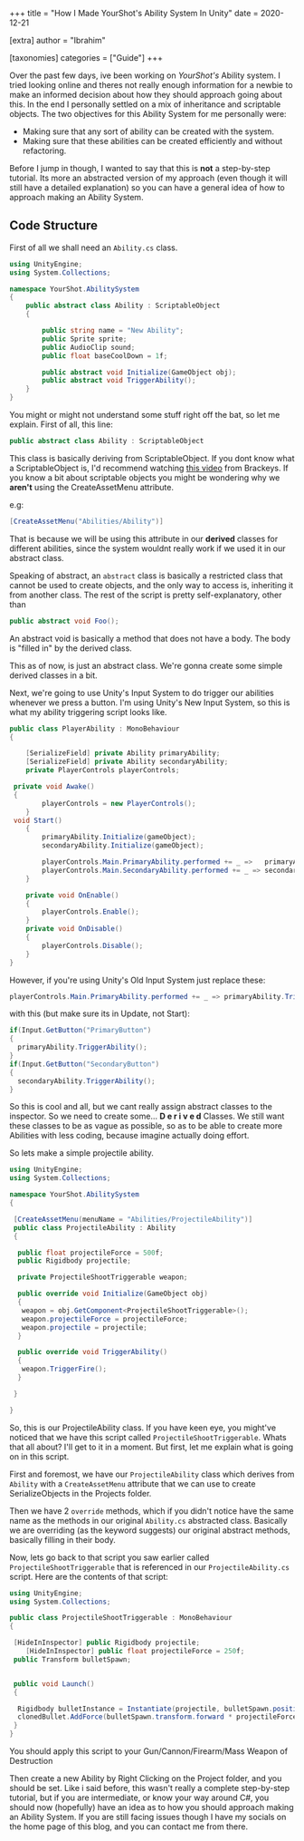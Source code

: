 +++
title = "How I Made YourShot's Ability System In Unity"
date = 2020-12-21

[extra]
author = "Ibrahim"

[taxonomies]
categories = ["Guide"]
+++

Over the past few days, ive been working on _YourShot's_ Ability system. I tried looking online and theres not really enough <!-- more --> information for a newbie to make an informed decision about how they should approach going about this. In the end I personally settled on a mix of inheritance and scriptable objects. The two objectives for this Ability System for me personally were:

- Making sure that any sort of ability can be created with the system.
- Making sure that these abilities can be created efficiently and without refactoring.

Before I jump in though, I wanted to say that this is **not** a step-by-step tutorial. Its more an abstracted version of my approach (even though it will still have a detailed explanation) so you can have a general idea of how to approach making an Ability System.

## Code Structure

First of all we shall need an `Ability.cs` class.

```cs
using UnityEngine;
using System.Collections;

namespace YourShot.AbilitySystem
{
    public abstract class Ability : ScriptableObject
    {

        public string name = "New Ability";
        public Sprite sprite;
        public AudioClip sound;
        public float baseCoolDown = 1f;

        public abstract void Initialize(GameObject obj);
        public abstract void TriggerAbility();
    }
}
```

You might or might not understand some stuff right off the bat, so let me explain.
First of all, this line:

```cs
public abstract class Ability : ScriptableObject
```

This class is basically deriving from ScriptableObject. If you dont know what a ScriptableObject is, I'd recommend watching [this video](https://www.youtube.com/watch?v=aPXvoWVabPY) from Brackeys. If you know a bit about scriptable objects you might be wondering why we **aren't** using the CreateAssetMenu attribute.

e.g:

```cs
[CreateAssetMenu("Abilities/Ability")]
```

That is because we will be using this attribute in our **derived** classes for different abilities, since the system wouldnt really work if we used it in our abstract class.

Speaking of abstract, an `abstract` class is basically a restricted class that cannot be used to create objects, and the only way to access is, inheriting it from another class. The rest of the script is pretty self-explanatory, other than

```cs
public abstract void Foo();
```

An abstract void is basically a method that does not have a body. The body is "filled in" by the derived class.

This as of now, is just an abstract class. We're gonna create some simple derived classes in a bit.

Next, we're going to use Unity's Input System to do trigger our abilities whenever we press a button. I'm using Unity's New Input System, so this is what my ability triggering script looks like.

```cs
public class PlayerAbility : MonoBehaviour
{

    [SerializeField] private Ability primaryAbility;
    [SerializeField] private Ability secondaryAbility;
    private PlayerControls playerControls;

 private void Awake()
 {
        playerControls = new PlayerControls();
    }
 void Start()
    {
        primaryAbility.Initialize(gameObject);
        secondaryAbility.Initialize(gameObject);

        playerControls.Main.PrimaryAbility.performed += _ =>   primaryAbility.TriggerAbility();
        playerControls.Main.SecondaryAbility.performed += _ => secondaryAbility.TriggerAbility();
    }

    private void OnEnable()
    {
        playerControls.Enable();
    }
    private void OnDisable()
    {
        playerControls.Disable();
    }
}
```

However, if you're using Unity's Old Input System just replace these:

```cs
playerControls.Main.PrimaryAbility.performed += _ => primaryAbility.TriggerAbility();
```

with this (but make sure its in Update, not Start):

```cs
if(Input.GetButton("PrimaryButton")
{
  primaryAbility.TriggerAbility();
}
if(Input.GetButton("SecondaryButton")
{
  secondaryAbility.TriggerAbility();
}
```

So this is cool and all, but we cant really assign abstract classes to the inspector. So we need to create some... **D e r i v e d** Classes. We still want these classes to be as vague as possible, so as to be able to create more Abilities with less coding, because imagine actually doing effort.

So lets make a simple projectile ability.

```cs
using UnityEngine;
using System.Collections;

namespace YourShot.AbilitySystem
{

 [CreateAssetMenu(menuName = "Abilities/ProjectileAbility")]
 public class ProjectileAbility : Ability
 {

  public float projectileForce = 500f;
  public Rigidbody projectile;

  private ProjectileShootTriggerable weapon;

  public override void Initialize(GameObject obj)
  {
   weapon = obj.GetComponent<ProjectileShootTriggerable>();
   weapon.projectileForce = projectileForce;
   weapon.projectile = projectile;
  }

  public override void TriggerAbility()
  {
   weapon.TriggerFire();
  }

 }

}
```

So, this is our ProjectileAbility class. If you have keen eye, you might've noticed that we have this script called `ProjectileShootTriggerable`. Whats that all about? I'll get to it in a moment. But first, let me explain what is going on in this script.

First and foremost, we have our `ProjectileAbility` class which derives from `Ability` with a `CreateAssetMenu` attribute that we can use to create SerializeObjects in the Projects folder.

Then we have 2 `override` methods, which if you didn't notice have the same name as the methods in our original `Ability.cs` abstracted class. Basically we are overriding (as the keyword suggests) our original abstract methods, basically filling in their body.

Now, lets go back to that script you saw earlier called `ProjectileShootTriggerable` that is referenced in our `ProjectileAbility.cs` script. Here are the contents of that script:

```cs
using UnityEngine;
using System.Collections;

public class ProjectileShootTriggerable : MonoBehaviour
{

 [HideInInspector] public Rigidbody projectile;
    [HideInInspector] public float projectileForce = 250f;
 public Transform bulletSpawn;


 public void Launch()
 {

  Rigidbody bulletInstance = Instantiate(projectile, bulletSpawn.position, transform.rotation);
  clonedBullet.AddForce(bulletSpawn.transform.forward * projectileForce);
 }
}
```

You should apply this script to your Gun/Cannon/Firearm/Mass Weapon of Destruction

Then create a new Ability by Right Clicking on the Project folder, and you should be set. Like i said before, this wasn't really a complete step-by-step tutorial, but if you are intermediate, or know your way around C#, you should now (hopefully) have an idea as to how you should approach making an Ability System. If you are still facing issues though I have my socials on the home page of this blog, and you can contact me from there.
